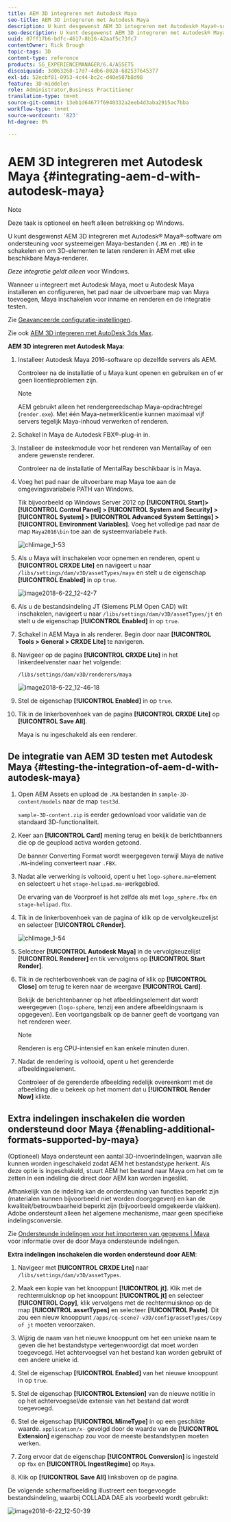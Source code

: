 ```yaml
---
title: AEM 3D integreren met Autodesk Maya
seo-title: AEM 3D integreren met Autodesk Maya
description: U kunt desgewenst AEM 3D integreren met Autodesk® Maya®-software om ondersteuning voor systeemeigen Maya-bestanden (.MA en .MB) in te schakelen en om 3D-assets te kunnen renderen in AEM met elke beschikbare Maya-renderer.
seo-description: U kunt desgewenst AEM 3D integreren met Autodesk® Maya®-software om ondersteuning voor systeemeigen Maya-bestanden (.MA en .MB) in te schakelen en om 3D-assets te kunnen renderen in AEM met elke beschikbare Maya-renderer.
uuid: 07ff17b6-bdfc-4617-8b16-42aaf5c73fc7
contentOwner: Rick Brough
topic-tags: 3D
content-type: reference
products: SG_EXPERIENCEMANAGER/6.4/ASSETS
discoiquuid: 3d063268-17d7-4db6-8028-682537645377
exl-id: 52ecbf81-0953-4c44-bc2c-d40e507b8d98
feature: 3D-middelen
role: Administrator,Business Practitioner
translation-type: tm+mt
source-git-commit: 13eb1d64677f6940332a2eeb4d3aba2915ac7bba
workflow-type: tm+mt
source-wordcount: '823'
ht-degree: 0%

---
```


# AEM 3D integreren met Autodesk Maya {#integrating-aem-d-with-autodesk-maya}

>[!NOTE]
>
>Deze taak is optioneel en heeft alleen betrekking op Windows.

U kunt desgewenst AEM 3D integreren met Autodesk® Maya®-software om ondersteuning voor systeemeigen Maya-bestanden (`.MA` en `.MB`) in te schakelen en om 3D-elementen te laten renderen in AEM met elke beschikbare Maya-renderer.

*Deze integratie geldt alleen* voor Windows.

Wanneer u integreert met Autodesk Maya, moet u Autodesk Maya installeren en configureren, het pad naar de uitvoerbare map van Maya toevoegen, Maya inschakelen voor inname en renderen en de integratie testen.

Zie [Geavanceerde configuratie-instellingen](advanced-config-3d.md).

Zie ook [AEM 3D integreren met AutoDesk 3ds Max](integrating-aem-3d-with-autodesk-3ds-max.md).

**AEM 3D integreren met Autodesk Maya**:

1. Installeer Autodesk Maya 2016-software op dezelfde servers als AEM.

   Controleer na de installatie of u Maya kunt openen en gebruiken en of er geen licentieproblemen zijn.

   >[!NOTE]
   >
   >AEM gebruikt alleen het rendergereedschap Maya-opdrachtregel (`render.exe`). Met één Maya-netwerklicentie kunnen maximaal vijf servers tegelijk Maya-inhoud verwerken of renderen.

1. Schakel in Maya de Autodesk FBX®-plug-in in.
1. Installeer de insteekmodule voor het renderen van MentalRay of een andere gewenste renderer.

   Controleer na de installatie of MentalRay beschikbaar is in Maya.

1. Voeg het pad naar de uitvoerbare map Maya toe aan de omgevingsvariabele PATH van Windows.

   Tik bijvoorbeeld op Windows Server 2012 op **[!UICONTROL Start]> [!UICONTROL Control Panel] > [!UICONTROL System and Security] > [!UICONTROL System] > [!UICONTROL Advanced System Settings] >[!UICONTROL Environment Variables]**. Voeg het volledige pad naar de map `Maya2016\bin` toe aan de systeemvariabele `Path`.

   ![chlimage_1-53](assets/chlimage_1-53.png)

1. Als u Maya wilt inschakelen voor opnemen en renderen, opent u **[!UICONTROL CRXDE Lite]** en navigeert u naar `/libs/settings/dam/v3D/assetTypes/maya` en stelt u de eigenschap **[!UICONTROL Enabled]** in op `true`.

   ![image2018-6-22_12-42-7](assets/image2018-6-22_12-42-7.png)

1. Als u de bestandsindeling JT (Siemens PLM Open CAD) wilt inschakelen, navigeert u naar `/libs/settings/dam/v3D/assetTypes/jt` en stelt u de eigenschap **[!UICONTROL Enabled]** in op `true`.
1. Schakel in AEM Maya in als renderer. Begin door naar **[!UICONTROL Tools > General > CRXDE Lite]** te navigeren.
1. Navigeer op de pagina **[!UICONTROL CRXDE Lite]** in het linkerdeelvenster naar het volgende:

   `/libs/settings/dam/v3D/renderers/maya`

   ![image2018-6-22_12-46-18](assets/image2018-6-22_12-46-18.png)

1. Stel de eigenschap **[!UICONTROL Enabled]** in op `true`.

1. Tik in de linkerbovenhoek van de pagina **[!UICONTROL CRXDE Lite]** op **[!UICONTROL Save All]**.

   Maya is nu ingeschakeld als een renderer.

## De integratie van AEM 3D testen met Autodesk Maya {#testing-the-integration-of-aem-d-with-autodesk-maya}

1. Open AEM Assets en upload de `.MA` bestanden in `sample-3D-content/models` naar de map `test3d`.

   `sample-3D-content.zip` is eerder gedownload voor validatie van de standaard 3D-functionaliteit.

1. Keer aan **[!UICONTROL Card]** mening terug en bekijk de berichtbanners die op de geupload activa worden getoond.

   De banner Converting Format wordt weergegeven terwijl Maya de native `.MA`-indeling converteert naar `.FBX`.

1. Nadat alle verwerking is voltooid, opent u het `logo-sphere.ma`-element en selecteert u het `stage-helipad.ma`-werkgebied.

   De ervaring van de Voorproef is het zelfde als met `logo_sphere.fbx` en `stage-helipad.fbx`.

1. Tik in de linkerbovenhoek van de pagina of klik op de vervolgkeuzelijst en selecteer **[!UICONTROL CRender]**.

   ![chlimage_1-54](assets/chlimage_1-54.png)

1. Selecteer **[!UICONTROL Autodesk Maya]** in de vervolgkeuzelijst **[!UICONTROL Renderer]** en tik vervolgens op **[!UICONTROL Start Render]**.
1. Tik in de rechterbovenhoek van de pagina of klik op **[!UICONTROL Close]** om terug te keren naar de weergave **[!UICONTROL Card]**.

   Bekijk de berichtenbanner op het afbeeldingselement dat wordt weergegeven (`logo-sphere`, tenzij een andere afbeeldingsnaam is opgegeven). Een voortgangsbalk op de banner geeft de voortgang van het renderen weer.

   >[!NOTE]
   >
   >Renderen is erg CPU-intensief en kan enkele minuten duren.

1. Nadat de rendering is voltooid, opent u het gerenderde afbeeldingselement.

   Controleer of de gerenderde afbeelding redelijk overeenkomt met de afbeelding die u bekeek op het moment dat u **[!UICONTROL Render Now]** klikte.

## Extra indelingen inschakelen die worden ondersteund door Maya {#enabling-additional-formats-supported-by-maya}

(Optioneel) Maya ondersteunt een aantal 3D-invoerindelingen, waarvan alle kunnen worden ingeschakeld zodat AEM het bestandstype herkent. Als deze optie is ingeschakeld, stuurt AEM het bestand naar Maya om het om te zetten in een indeling die direct door AEM kan worden ingeslikt.

Afhankelijk van de indeling kan de ondersteuning van functies beperkt zijn (materialen kunnen bijvoorbeeld niet worden doorgegeven) en kan de kwaliteit/betrouwbaarheid beperkt zijn (bijvoorbeeld omgekeerde vlakken). Adobe ondersteunt alleen het algemene mechanisme, maar geen specifieke indelingsconversie.

Zie [Ondersteunde indelingen voor het importeren van gegevens | Maya](https://knowledge.autodesk.com/support/maya/learn-explore/caas/CloudHelp/cloudhelp/2016/ENU/Maya/files/GUID-69BC066D-D4D8-4B12-900C-CF42E798A5D6-htm.html) voor informatie over de door Maya ondersteunde indelingen.

**Extra indelingen inschakelen die worden ondersteund door AEM**:

1. Navigeer met **[!UICONTROL CRXDE Lite]** naar `/libs/settings/dam/v3D/assetTypes`.
1. Maak een kopie van het knooppunt **[!UICONTROL jt]**. Klik met de rechtermuisknop op het knooppunt **[!UICONTROL jt]** en selecteer **[!UICONTROL Copy]**, klik vervolgens met de rechtermuisknop op de map **[!UICONTROL assetTypes]** en selecteer **[!UICONTROL Paste]**. Dit zou een nieuw knooppunt `/apps/cq-scene7-v3D/config/assetTypes/Copy of jt` moeten veroorzaken.
1. Wijzig de naam van het nieuwe knooppunt om het een unieke naam te geven die het bestandstype vertegenwoordigt dat moet worden toegevoegd. Het achtervoegsel van het bestand kan worden gebruikt of een andere unieke id.

1. Stel de eigenschap **[!UICONTROL Enabled]** van het nieuwe knooppunt in op `true`.

1. Stel de eigenschap **[!UICONTROL Extension]** van de nieuwe notitie in op het achtervoegsel/de extensie van het bestand dat wordt toegevoegd.
1. Stel de eigenschap **[!UICONTROL MimeType]** in op een geschikte waarde. `application/x-` gevolgd door de waarde van de  **[!UICONTROL Extension]** eigenschap zou voor de meeste bestandstypen moeten werken.
1. Zorg ervoor dat de eigenschap **[!UICONTROL Conversion]** is ingesteld op `fbx` en **[!UICONTROL IngestRegime]** op `Maya`.
1. Klik op **[!UICONTROL Save All]** linksboven op de pagina.

De volgende schermafbeelding illustreert een toegevoegde bestandsindeling, waarbij COLLADA DAE als voorbeeld wordt gebruikt:

![image2018-6-22_12-50-39](assets/image2018-6-22_12-50-39.png)
